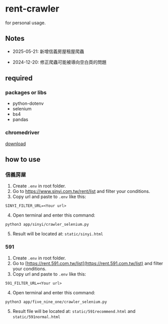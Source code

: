 # rent-crawler

for personal usage.

## Notes

* 2025-05-21: 新增信義房屋租屋爬蟲

* 2024-12-20: 修正爬蟲可能被導向空白頁的問題

## required

### packages or libs

* python-dotenv
* selenium
* bs4
* pandas


### chromedriver

[download](https://sites.google.com/chromium.org/driver/downloads)

## how to use

### 信義房屋

1. Create `.env` in root folder.
2. Go to https://www.sinyi.com.tw/rent/list and filter your conditions.
3. Copy url and paste to `.env` like this:

```
SINYI_FILTER_URL=<Your url>
```
4. Open terminal and enter this command:
```
python3 app/sinyi/crawler_selenium.py
```
5. Result will be located at: `static/sinyi.html`

### 591

1. Create `.env` in root folder.
2. Go to [https://rent.591.com.tw/list](https://rent.591.com.tw/list) and filter your conditions.
3. Copy url and paste to `.env` like this:

```
591_FILTER_URL=<Your url>
```

4. Open terminal and enter this command:

```
python3 app/five_nine_one/crawler_selenium.py
```

5. Result file will be located at: `static/591recommend.html` and `static/591normal.html`
